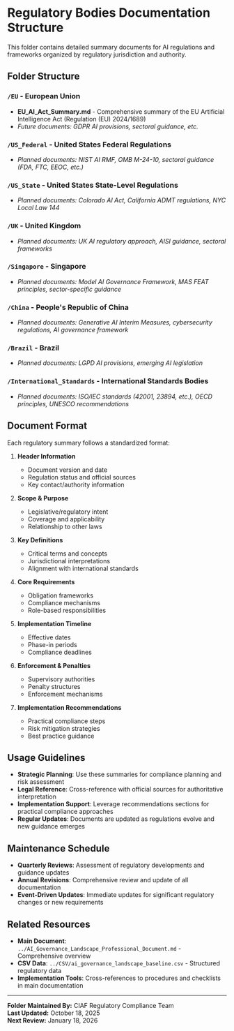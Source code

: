 # Regulatory Bodies Documentation Structure

This folder contains detailed summary documents for AI regulations and frameworks organized by regulatory jurisdiction and authority.

## Folder Structure

### `/EU` - European Union
- **EU_AI_Act_Summary.md** - Comprehensive summary of the EU Artificial Intelligence Act (Regulation (EU) 2024/1689)
- *Future documents: GDPR AI provisions, sectoral guidance, etc.*

### `/US_Federal` - United States Federal Regulations
- *Planned documents: NIST AI RMF, OMB M-24-10, sectoral guidance (FDA, FTC, EEOC, etc.)*

### `/US_State` - United States State-Level Regulations
- *Planned documents: Colorado AI Act, California ADMT regulations, NYC Local Law 144*

### `/UK` - United Kingdom
- *Planned documents: UK AI regulatory approach, AISI guidance, sectoral frameworks*

### `/Singapore` - Singapore
- *Planned documents: Model AI Governance Framework, MAS FEAT principles, sector-specific guidance*

### `/China` - People's Republic of China
- *Planned documents: Generative AI Interim Measures, cybersecurity regulations, AI governance framework*

### `/Brazil` - Brazil
- *Planned documents: LGPD AI provisions, emerging AI legislation*

### `/International_Standards` - International Standards Bodies
- *Planned documents: ISO/IEC standards (42001, 23894, etc.), OECD principles, UNESCO recommendations*

## Document Format

Each regulatory summary follows a standardized format:

1. **Header Information**
   - Document version and date
   - Regulation status and official sources
   - Key contact/authority information

2. **Scope & Purpose**
   - Legislative/regulatory intent
   - Coverage and applicability
   - Relationship to other laws

3. **Key Definitions**
   - Critical terms and concepts
   - Jurisdictional interpretations
   - Alignment with international standards

4. **Core Requirements**
   - Obligation frameworks
   - Compliance mechanisms
   - Role-based responsibilities

5. **Implementation Timeline**
   - Effective dates
   - Phase-in periods
   - Compliance deadlines

6. **Enforcement & Penalties**
   - Supervisory authorities
   - Penalty structures
   - Enforcement mechanisms

7. **Implementation Recommendations**
   - Practical compliance steps
   - Risk mitigation strategies
   - Best practice guidance

## Usage Guidelines

- **Strategic Planning**: Use these summaries for compliance planning and risk assessment
- **Legal Reference**: Cross-reference with official sources for authoritative interpretation
- **Implementation Support**: Leverage recommendations sections for practical compliance approaches
- **Regular Updates**: Documents are updated as regulations evolve and new guidance emerges

## Maintenance Schedule

- **Quarterly Reviews**: Assessment of regulatory developments and guidance updates
- **Annual Revisions**: Comprehensive review and update of all documentation
- **Event-Driven Updates**: Immediate updates for significant regulatory changes or new requirements

## Related Resources

- **Main Document**: `../AI_Governance_Landscape_Professional_Document.md` - Comprehensive overview
- **CSV Data**: `../CSV/ai_governance_landscape_baseline.csv` - Structured regulatory data
- **Implementation Tools**: Cross-references to procedures and checklists in main documentation

---

**Folder Maintained By:** CIAF Regulatory Compliance Team  
**Last Updated:** October 18, 2025  
**Next Review:** January 18, 2026